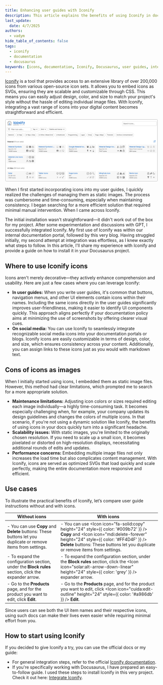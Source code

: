 ```yaml
---
title: Enhancing user guides with Iconify
description: This article explains the benefits of using Iconify in documentation and integrating it into Docusaurus projects.
last_update: 
  date: 4/7/2025
authors:
  - vadym
hide_table_of_contents: false
tags:
  - iconify
  - documentation
  - docusaurus
keywords: [icons, documentation, Iconify, Docusaurus, user guides, integration]
---
```


[Iconify](https://icon-sets.iconify.design/) is a tool that provides access to an extensive library of over 200,000 icons from various open-source icon sets. It allows you to embed icons as SVGs, ensuring they are scalable and customizable through CSS. This means you can easily adjust design, color, and size to match your project's style without the hassle of editing individual image files. With Iconify, integrating a vast range of icons into your digital content becomes straightforward and efficient.

![Iconify page](/blog/2025-04-04-enhancing-user-guides-with-iconify.md/iconify-page.png)

When I first started incorporating icons into my user guides, I quickly realized the challenges of managing them as static images. The process was cumbersome and time-consuming, especially when maintaining consistency. I began searching for a more efficient solution that required minimal manual intervention. When I came across Iconify. 

The initial installation wasn't straightforward—it didn't work out of the box for my project. After some experimentation and discussions with GPT, I successfully integrated Iconify. My first use of Iconify was within our internal documentation portal, followed by this very blog. Having struggled initially, my second attempt at integration was effortless, as I knew exactly what steps to follow. In this article, I'll share my experience with Iconify and provide a guide on how to install it in your Docusaurus project.

## Where to use Iconify icons

Icons aren't merely decorative—they actively enhance comprehension and usability. Here are just a few cases where you can leverage Iconify:

- **In user guides:** When you write user guides, it's common that buttons, navigation menus, and other UI elements contain icons within their names. Including the same icons directly in the user guides significantly improves user-friendliness, making it easier to identify UI components quickly. This approach aligns perfectly if your documentation policy aims at minimizing the use of screenshots by offering clearer visual cues.
- **On social media:** You can use Iconify to seamlessly integrate recognizable social media icons into your documentation portals or blogs. Iconify icons are easily customizable in terms of design, color, and size, which ensures consistency across your content. Additionally, you can assign links to these icons just as you would with markdown text.

## Cons of icons as images

When I initially started using icons, I embedded them as static image files. However, this method had clear limitations, which prompted me to search for a more appropriate solution.

- **Maintenance limitations:** Adjusting icon colors or sizes required editing each image individually—a highly time-consuming task. It becomes especially challenging when, for example, your company updates its design guidelines and changes the colors of multiple icons. In that scenario, if you're not using a dynamic solution like Iconify, the benefits of using icons in your docs quickly turn into a significant headache.
- **Scalability issues:** With static images, you're limited to the originally chosen resolution. If you need to scale up a small icon, it becomes pixelated or distorted on high-resolution displays, necessitating additional rounds of edits and updates.
- **Performance concerns:** Embedding multiple image files not only increases the load time but also complicates content management. With Iconify, icons are served as optimized SVGs that load quickly and scale perfectly, making the entire documentation more responsive and efficient.

## Use cases

To illustrate the practical benefits of Iconify, let’s compare user guide instructions without and with icons.

| Without icons | With icons |
| ----------------- | -------------- |
| - You can use **Copy** and **Delete** buttons: These buttons let you duplicate or remove items from settings. | - You can use <Icon icon="fa-solid:copy" height="24" style={{ color: '#009b72' }} /> **Copy** and <Icon icon="mdi:delete-forever" height="24" style={{ color: '#FF4D4F' }} /> **Delete** buttons: These buttons let you duplicate or remove items from settings. |
| - To expand the configuration section, under the **Block rules** section, click the expander arrow. | - To expand the configuration section, under the **Block rules** section, click the <Icon icon="solar:alt-arrow-down-linear" height="24" style={{ color: 'grey' }} /> expander arrow. |
| - Go to the **Products** page, and for the product you want to edit, click **Edit**. | - Go to the **Products** page, and for the product you want to edit, click <Icon icon="cuida:edit-outline" height="24" style={{ color: '#a986db' }} /> **Edit**. |

Since users can see both the UI item names and their respective icons, using such docs can make their lives even easier while requiring minimal effort from you.

## How to start using Iconify

If you decided to give Iconify a try, you can use the official docs or my guide:

- For general integration steps, refer to the official [Iconify documentation](https://iconify.design/docs/).
- If you're specifically working with Docusaurus, I have prepared an easy-to-follow guide. I used these steps to install Iconify in this very project. Check it out here: [Integrate Iconify](/docs/docusaurus/features/integrate-iconify).
